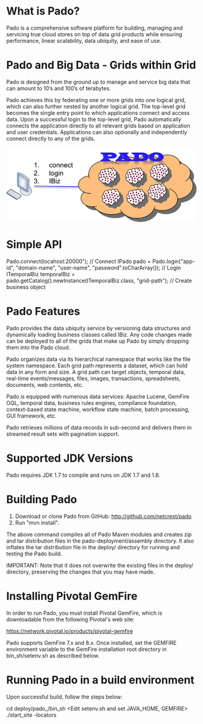 # What is Pado?

Pado is a comprehensive software platform for building, managing and servicing true cloud stores on top of data grid products while ensuring performance, linear scalability, data ubiquity, and ease of use.

# Pado and Big Data - Grids within Grid

Pado is designed from the ground up to manage and service big data that can amount to 10’s and 100’s of terabytes.

Pado achieves this by federating one or more grids into one logical grid, which can also further nested by another logical grid. The top-level grid becomes the single entry point to which applications connect and access data. Upon a successful login to the top-level grid, Pado automatically connects the application directly to all relevant grids based on application and user credentials. Applications can also optionally and independently connect directly to any of the grids.

![Pado Login](/pado-javadoc/pado-login.png)

# Simple API

Pado.connect(locahost:20000"); // Connect
IPado pado = Pado.login("app-id", "domain-name", "user-name", "password".toCharArray()); // Login
ITemporalBiz temporalBiz = pado.getCatalog().newInstance(ITemporalBiz.class, "grid-path"); // Create business object

# Pado Features

Pado provides the data ubiquity service by versioning data structures and dynamically loading business classes called IBiz. Any code changes made can be deployed to all of the grids that make up Pado by simply dropping them into the Pado cloud.

Pado organizes data via its hierarchical namespace that works like the file system namespace. Each grid path represents a dataset, which can hold data in any form and size. A grid path can target objects, temporal data, real-time events/messages, files, images, transactions, spreadsheets, documents, web contents, etc.

Pado is equipped with numerous data services: Apache Lucene, GemFire OQL, temporal data, business rules engines, compliance foundation, context-based state machine, workflow state machine, batch processing, GUI framework, etc.
 
Pado retrieves millions of data records in sub-second and delivers them in streamed result sets with pagination support.

# Supported JDK Versions

Pado requires JDK 1.7 to compile and runs on JDK 1.7 and 1.8.

# Building Pado

1. Download or clone Pado from GitHub: http://github.com/netcrest/pado
2. Run "mvn install". 

The above command compiles all of Pado Maven modules and creates zip and tar distribution files in the pado-deployment/assembly directory. It also inflates the tar distribution file in the deploy/ directory for running and testing the Pado build. 

IMPORTANT: Note that it does not overwrite the existing files in the deploy/ directory, preserving the changes that you may have made.

# Installing Pivotal GemFire

In order to run Pado, you must install Pivotal GemFire, which is downloadable from the following Pivotal's web site:

   https://network.pivotal.io/products/pivotal-gemfire

Pado supports GemFire 7.x and 8.x. Once installed, set the GEMFIRE environment variable to the GemFire installation root directory in bin_sh/setenv.sh as described below.


# Running Pado in a build environment

Upon successful build, follow the steps below:

   cd deploy/pado_<version>/bin_sh
   <Edit setenv.sh and set JAVA_HOME, GEMFIRE>
   ./start_site -locators
